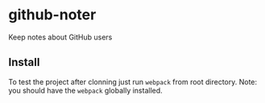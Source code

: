 # github-noter
Keep notes about GitHub users

## Install
To test the project after clonning just run `webpack` from root directory.
Note: you should have the `webpack` globally installed.
